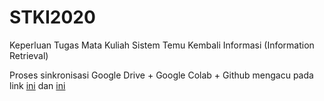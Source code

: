 # STKI2020

Keperluan Tugas Mata Kuliah Sistem Temu Kembali Informasi (Information Retrieval)

Proses sinkronisasi Google Drive + Google Colab + Github mengacu pada link [ini](https://towardsdatascience.com/google-drive-google-colab-github-dont-just-read-do-it-5554d5824228) dan [ini](https://colab.research.google.com/github/googlecolab/colabtools/blob/master/notebooks/colab-github-demo.ipynb#scrollTo=8QAWNjizy_3O)